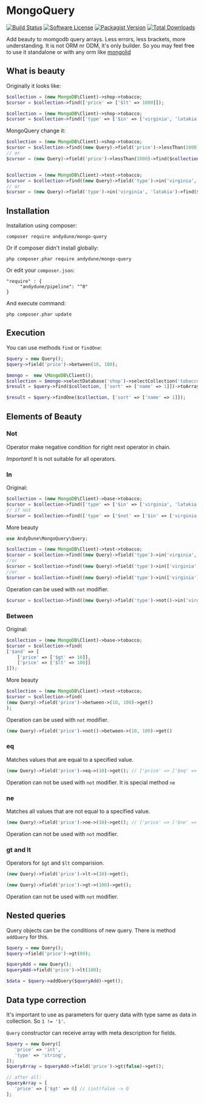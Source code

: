 # MongoQuery

[![Build Status](https://travis-ci.org/AndyDune/MongoQuery.svg?branch=master)](https://travis-ci.org/AndyDune/MongoQuery)
[![Software License](https://img.shields.io/badge/license-MIT-brightgreen.svg?style=flat-square)](LICENSE)
[![Packagist Version](https://img.shields.io/packagist/v/andydune/mongo-query.svg?style=flat-square)](https://packagist.org/packages/andydune/mongo-query)
[![Total Downloads](https://img.shields.io/packagist/dt/andydune/mongo-query.svg?style=flat-square)](https://packagist.org/packages/andydune/mongo-query)


Add beauty to momgodb query arrays. Less errors, less brackets, more understanding. It is not ORM nr ODM, it's only builder. So you may feel free to use it standalone or with any orm like [mongolid](https://github.com/leroy-merlin-br/mongolid)

## What is beauty
Originally it looks like:
```php
$collection = (new MongoDB\Client)->shop->tobacco;
$cursor = $collection->find(['price' => ['$lt' => 1000]]);

$collection = (new MongoDB\Client)->shop->tobacco;
$cursor = $collection->find(['type' => ['$in' => ['virginia', 'latakia']]]); // 3 brackets at once
```
MongoQuery change it:
```php
$collection = (new MongoDB\Client)->shop->tobacco;
$cursor = $collection->find((new Query)->field('price')->lessThan(1000)->get());
// or
$cursor = (new Query)->field('price')->lessThan(1000)->find($collection);


$collection = (new MongoDB\Client)->test->tobacco;
$cursor = $collection->find((new Query)->field('type')->in('virginia', 'latakia')->get());
// or 
$cursor = (new Query)->field('type')->in('virginia', 'latakia')->find($collection)

```


Installation
------------

Installation using composer:

```
composer require andydune/mongo-query
```
Or if composer didn't install globally:
```
php composer.phar require andydune/mongo-query
```
Or edit your `composer.json`:
```
"require" : {
     "andydune/pipeline": "^0"
}

```
And execute command:
```
php composer.phar update
```

## Execution

You can use methods `find` or `findOne`: 

```php
$query = new Query();
$query->field('price')->between(10, 100);

$mongo =  new \MongoDB\Client();
$collection = $mongo->selectDatabase('shop')->selectCollection('tobacco');
$result = $query->find($collection, ['sort' => ['name' => 1]])->toArray();

$result = $query->findOne($collection, ['sort' => ['name' => 1]]);
```

## Elements of Beauty

### Not

Operator make negative condition for right next operator in chain.

*Important!* It is not suitable for all operators.

### In

Original:
```php
$collection = (new MongoDB\Client)->base->tobacco;
$cursor = $collection->find(['type' => ['$in' => ['virginia', 'latakia']]]);
// if not
$cursor = $collection->find(['type' => ['$not' => ['$in' => ['virginia', 'latakia']]]]); // to many brackets
```

More beauty
```php
use AndyDune\MongoQuery\Query;

$collection = (new MongoDB\Client)->test->tobacco;
$cursor = $collection->find((new Query)->field('type')->in('virginia', 'latakia')->get());
//or 
$cursor = $collection->find((new Query)->field('type')->in(['virginia', 'latakia'])->get());
//or 
$cursor = $collection->find((new Query)->field('type')->in(['virginia'], 'latakia')->get());
```
Operation can be used with `not` modifier.
```php
$cursor = $collection->find((new Query)->field('type')->not()->in('virginia', 'latakia')->get());
```

### Between

Original:
```php
$collection = (new MongoDB\Client)->base->tobacco;
$cursor = $collection->find(
['$and' => [
    ['price' => ['$gt' => 10]],
    ['price' => ['$lt' => 100]]
]]);
```

More beauty
```php
$collection = (new MongoDB\Client)->test->tobacco;
$cursor = $collection->find(
(new Query)->field('price')->between->(10, 100)->get()
);
```

Operation can be used with `not` modifier.
```php
(new Query)->field('price')->not()->between->(10, 100)->get()
```

### eq 

Matches values that are equal to a specified value.

```php
(new Query)->field('price')->eq->(10)->get(); // ['price' => ['$eq' => 10]]

```

Operation can not be used with `not` modifier. It is special method `ne`

### ne 

Matches all values that are not equal to a specified value.

```php
(new Query)->field('price')->ne->(10)->get(); // ['price' => ['$ne' => 10]]

```

Operation can not be used with `not` modifier.


### gt and lt  

Operators for `$gt` and `$lt` comparision. 

```php
(new Query)->field('price')->lt->(10)->get();

(new Query)->field('price')->gt->(100)->get();
```


Operation can not be used with `not` modifier.

## Nested queries

Query objects can be the conditions of new query. There is method `addQuery` for this.

```php
$query = new Query();
$query->field('price')->gt(80);

$queryAdd = new Query();
$queryAdd->field('price')->lt(100);

$data = $query->addQuery($queryAdd)->get();
``` 

## Data type correction

It's important to use as parameters for query data with type same as data in collection.
So `1 != '1'`.

`Query` constructor can receive array with meta description for fields.

```php
$query = new Query([
   'price' => 'int',
   'type' => 'string',
]);
$queryArray = $queryAdd->field('price')->gt(false)->get();

// after all:
$queryArray = [
   'price' => ['$gt' => 0] // (int)false -> 0
];

``` 
